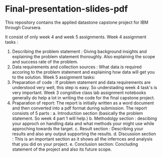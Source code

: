 # Final-presentation-slides-pdf
This repository contains the applied datastone capstone project for IBM through Coursera.

It consist of only week 4 and week 5 assignments.
Week 4 assignment tasks :
1. Describing the problem statement : Giving background insights and explaining the problem statement thoroughly. Also explaining the scope and success rate of the problem.
2. Data requirements and collection sources : What data is required accoring to the problem statement and explaining how data will get you to the solution.
Week 5 assignment tasks: 
1. Preparation of code : If problem statement and data requirements are understood very well, this step is easy. So understading week 4 task's is very important. Week 3 congnitive class lab assignment notebooks generally do help a lot in writing the code for the final capstone project.
2. Praparation of report: The report is initially written as a word document and then converted into a pdf format during submission. The report consists of 5 parts : 
    a. Introduction section (basically the problem statement. So week 4 part 1 will help.)
    b. Methodolgy section : descibing your approch on handling data and what methods your might use while approching towards the target.
    c. Result section : Describing your results and also any output supporting the results.
    d. Discussion section : This is an important section as it shows all the infernces and analysis that you did on your project.
    e. Conclusion section: Concluding statement of the project and also its future scope.
